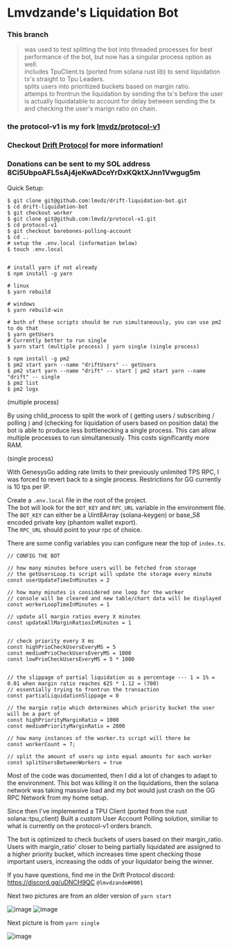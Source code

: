 # Lmvdzande's Liquidation Bot  
  
### This branch 
> was used to test splitting the bot into threaded processes for best performance of the bot, but now has a singular process option as well.  
> includes TpuClient.ts (ported from solana rust lib) to send liquidation tx's straight to Tpu Leaders.  
> splits users into prioritized buckets based on margin ratio.  
> attemps to frontrun the liquidation by sending the tx's before the user is actually liquidatable to account for delay between sending the tx and checking the user's marign ratio on chain.  

### the protocol-v1 is my fork [lmvdz/protocol-v1](https://github.com/lmvdz/protocol-v1/tree/barebones-polling-account)

### Checkout [Drift Protocol](https://docs.drift.trade/) for more information!

### Donations can be sent to my SOL address 8Ci5UbpoAFL5sAj4jeKwADceYrDxKQktXJnn1Vwgug5m

Quick Setup: 

```
$ git clone git@github.com:lmvdz/drift-liquidation-bot.git
$ cd drift-liquidation-bot
$ git checkout worker
$ git clone git@github.com:lmvdz/protocol-v1.git
$ cd protocol-v1
$ git checkout barebones-polling-account
$ cd ..
# setup the .env.local (information below)
$ touch .env.local


# install yarn if not already
$ npm install -g yarn

# linux
$ yarn rebuild

# windows
$ yarn rebuild-win

# both of these scripts should be run simultaneously, you can use pm2 to do that
$ yarn getUsers
# Currently better to run single
$ yarn start (multiple process) | yarn single (single process)

$ npm install -g pm2
$ pm2 start yarn --name "driftUsers" -- getUsers
$ pm2 start yarn --name "drift" -- start | pm2 start yarn --name "drift" -- single
$ pm2 list
$ pm2 logs
```

(multiple process)

By using child_process to split the work of ( getting users / subscribing / polling ) and (checking for liquidation of users based on position data) the bot is able to produce less bottlenecking a single process. This can allow multiple processes to run simultaneously. This costs significantly more RAM.


(single process)

With GenesysGo adding rate limits to their previously unlimited TPS RPC, I was forced to revert back to a single process.
Restrictions for GG currently is 10 tps per IP.

  
Create a `.env.local` file in the root of the project.  
The bot will look for the `BOT_KEY` and `RPC_URL` variable in the environment file.  
The `BOT_KEY` can either be a Uint8Array (solana-keygen) or base_58 encoded private key (phantom wallet export).  
The `RPC_URL` should point to your rpc of choice.

There are some config variables you can configure near the top of `index.ts`.  

```
// CONFIG THE BOT

// how many minutes before users will be fetched from storage
// the getUsersLoop.ts script will update the storage every minute
const userUpdateTimeInMinutes = 2

// how many minutes is considered one loop for the worker
// console will be cleared and new table/chart data will be displayed
const workerLoopTimeInMinutes = 1

// update all margin ratios every X minutes
const updateAllMarginRatiosInMinutes = 1


// check priority every X ms
const highPrioCheckUsersEveryMS = 5
const mediumPrioCheckUsersEveryMS = 1000
const lowPrioCheckUsersEveryMS = 5 * 1000


// the slippage of partial liquidation as a percentage --- 1 = 1% = 0.01 when margin ratio reaches 625 * 1.12 = (700)
// essentially trying to frontrun the transaction
const partialLiquidationSlippage = 0

// the margin ratio which determines which priority bucket the user will be a part of 
const highPriorityMarginRatio = 1000
const mediumPriorityMarginRatio = 2000

// how many instances of the worker.ts script will there be
const workerCount = 7;

// split the amount of users up into equal amounts for each worker
const splitUsersBetweenWorkers = true
```

  

Most of the code was documented, then I did a lot of changes to adapt to the environment. This bot was killing it on the liquidations, then the solana network was taking massive load and my bot would just crash on the GG RPC Network from my home setup.

Since then I've implemented a TPU Client (ported from the rust solana::tpu_client)
Built a custom User Account Polling solution, similiar to what is currently on the protocol-v1 orders branch.

The bot is optimized to check buckets of users based on their margin_ratio.
Users with margin_ratio' closer to being partially liquidated are assigned to a higher priority bucket, which increases time spent checking those important users, increasing the odds of your liquidator being the winner.

If you have questions, find me in the Drift Protocol discord: https://discord.gg/uDNCH9QC `@lmvdzande#0001`

Next two pictures are from an older version of `yarn start`

![image](https://user-images.githubusercontent.com/2179775/147393973-71ee8d39-6935-4414-94c4-a5d20f135698.png)
![image](https://user-images.githubusercontent.com/2179775/147394054-b855484c-f086-4538-82ea-f9cfed6bbae0.png)

Next picture is from `yarn single`

![image](https://user-images.githubusercontent.com/2179775/153732700-00503025-1a01-4163-8568-697869e826da.png)



